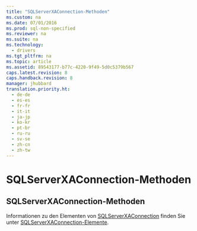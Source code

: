 ```yaml
---
title: "SQLServerXAConnection-Methoden"
ms.custom: na
ms.date: 07/01/2016
ms.prod: sql-non-specified
ms.reviewer: na
ms.suite: na
ms.technology: 
  - drivers
ms.tgt_pltfrm: na
ms.topic: article
ms.assetid: 89543177-b77c-4220-9f49-5d0c5379b567
caps.latest.revision: 8
caps.handback.revision: 8
manager: jhubbard
translation.priority.ht: 
  - de-de
  - es-es
  - fr-fr
  - it-it
  - ja-jp
  - ko-kr
  - pt-br
  - ru-ru
  - sv-se
  - zh-cn
  - zh-tw
---
```

# SQLServerXAConnection-Methoden
    
## SQLServerXAConnection\-Methoden  
 Informationen zu den Elementen von [SQLServerXAConnection](../content/SQLServerXAConnection-Class.md) finden Sie unter [SQLServerXAConnection-Elemente](../content/SQLServerXAConnection-Members.md).  
  
  